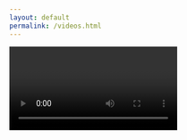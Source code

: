 ```yaml
---
layout: default
permalink: /videos.html
---
```


<link href="https://unpkg.com/video.js@7.3.0/dist/video-js.min.css" rel="stylesheet">
    <script src="https://unpkg.com/video.js@7.3.0/dist/video.min.js"></script>
<script src="newskin.js"></script>

<video id="player" class="video-js"></video>
<script>
var Player = videojs("player", { 
"controls": true, 
"autoplay": false, 
"preload": "auto" ,
"poster": "https://raw.githubusercontent.com/unknownproject/unknownproject.github.io/master/assets/images/SHH.png",
"width": 960,
"height": 400,
sources: [
{ src: '30_features.mp4"', type: 'video/mp4'}],
});
</script>